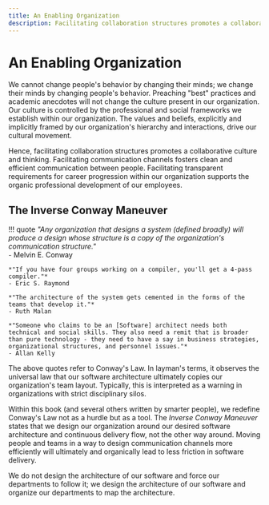 ```yaml
---
title: An Enabling Organization
description: Facilitating collaboration structures promotes a collaborative culture and thinking. Facilitating communication channels fosters clean and efficient communication between people.
---
```


# An Enabling Organization

We cannot change people's behavior by changing their minds; we change their minds by changing people's behavior. Preaching "best" practices and academic anecdotes will not change the culture present in our organization. Our culture is controlled by the professional and social frameworks we establish within our organization. The values and beliefs, explicitly and implicitly framed by our organization's hierarchy and interactions, drive our cultural movement.

Hence, facilitating collaboration structures promotes a collaborative culture and thinking. Facilitating communication channels fosters clean and efficient communication between people. Facilitating transparent requirements for career progression within our organization supports the organic professional development of our employees.

## The Inverse Conway Maneuver

!!! quote
    *"Any organization that designs a system (defined broadly) will produce a design whose structure is a copy of the organization's communication structure."*  
    - Melvin E. Conway

    *"If you have four groups working on a compiler, you'll get a 4-pass compiler."*  
    - Eric S. Raymond

    *"The architecture of the system gets cemented in the forms of the teams that develop it."*  
    - Ruth Malan

    *"Someone who claims to be an [Software] architect needs both technical and social skills. They also need a remit that is broader than pure technology - they need to have a say in business strategies, organizational structures, and personnel issues."*  
    - Allan Kelly

The above quotes refer to Conway's Law. In layman's terms, it observes the universal law that our software architecture ultimately copies our organization's team layout. Typically, this is interpreted as a warning in organizations with strict disciplinary silos.

Within this book (and several others written by smarter people), we redefine Conway's Law not as a hurdle but as a tool. The *Inverse Conway Maneuver* states that we design our organization around our desired software architecture and continuous delivery flow, not the other way around. Moving people and teams in a way to design communication channels more efficiently will ultimately and organically lead to less friction in software delivery.

We do not design the architecture of our software and force our departments to follow it; we design the architecture of our software and organize our departments to map the architecture.
